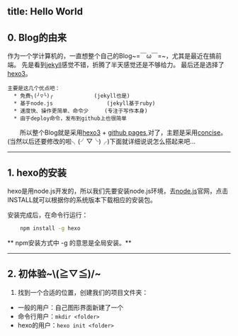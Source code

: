 title: Hello World
---
## 0. Blog的由来
作为一个学计算机的，一直想整个自己的Blog~=￣ω￣=~，尤其是最近在搞前端。
先是看到[jekyll](http://jekyllcn.com/)感觉不错，折腾了半天感觉还是不够给力。
最后还是选择了[hexo3](https://hexo.io/)。
<!-- more -->

	主要是这几个优点吧：
	  * 免费╮(╯▽╰)╭             (jekyll也是)
	  * 基于node.js                 (jekyll基于ruby)
	  * 速度快、操作更简单、命令少     (专注于写作本身)
	  * 由于deploy命令，发布到github上也很简单

　　所以整个Blog就是采用[hexo3](https://hexo.io/) + [github pages](https://pages.github.com/),对了，主题是采用[concise](https://github.com/BuptStEve/concise)。(当然以后还要修改的啦╮(╯▽╰)╭)下面就详细说说怎么搭起来吧...

---

## 1. hexo的安装
hexo是用node.js开发的，所以我们先要安装node.js环境，去[node.js](https://nodejs.org/en/)官网，点击INSTALL就可以根据你的系统版本下载相应的安装包。  

安装完成后，在命令行运行：
```bash
	npm install -g hexo
```
** npm安装方式中 -g 的意思是全局安装。**

---

## 2. 初体验~\\(≧▽≦)/~
1. 找到一个合适的位置，创建我们的项目文件夹：
- 一般的用户：自己图形界面新建了一个
- 命令行用户：`mkdir <folder>`
- hexo的用户：`hexo init <folder>`



